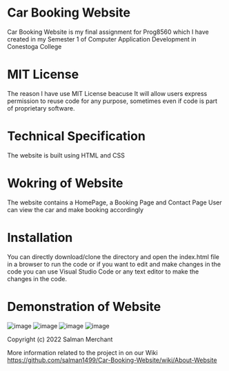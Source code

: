 # Car Booking Website

 Car Booking Website is my final assignment for Prog8560 which I have created in my Semester 1 of Computer Application Development in Conestoga College 

 # MIT License
 The reason I have use MIT License beacuse It will allow users express permission to reuse code for any purpose, sometimes even if code is part of proprietary software.

# Technical Specification
 The website is built using HTML and CSS
 
 # Wokring of Website
  The website contains a HomePage, a Booking Page and Contact Page 
  User can view the car and make booking accordingly
  
  # Installation
  You can directly download/clone the directory and open the index.html file in a browser to run the code or if you want to edit and make changes in the code you can use Visual Studio Code or any text editor to make the changes in the code. 
  
  # Demonstration of Website
  
  ![image](https://user-images.githubusercontent.com/88231580/193090972-47305692-ecaa-4cd6-be9f-48ffbfebcdef.png)
  ![image](https://user-images.githubusercontent.com/88231580/193091280-4eb21865-6dce-41fb-8929-f95e0203d8bb.png)
  ![image](https://user-images.githubusercontent.com/88231580/193091486-34f43607-3351-4f78-94a8-867c44c90ea6.png)
  ![image](https://user-images.githubusercontent.com/88231580/193091735-571ff0c8-6c3a-4182-a698-87f27352a054.png)


Copyright (c) 2022 Salman Merchant
 
More information related to the project in on our Wiki 
https://github.com/salman1499/Car-Booking-Website/wiki/About-Website
